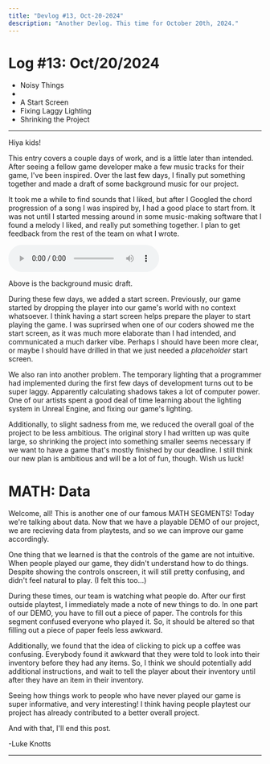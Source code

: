 ```yaml
---
title: "Devlog #13, Oct-20-2024"
description: "Another Devlog. This time for October 20th, 2024."
---
```


# Log <span class="date">#</span>13: <span class="date">Oct/20/2024</span>

<ul>
<li class="summary">Noisy Things<li>
<li class="summary">A Start Screen</li>
<li class="summary">Fixing Laggy Lighting</li>
<li class="summary">Shrinking the Project</li>
</ul>

---

Hiya kids!

This entry covers a couple days of work, and is a little later than intended. After seeing a fellow game developer make a few music tracks for their game, I've been inspired. Over the last few days, I finally put something together and made a draft of some background music for our project.

It took me a while to find sounds that I liked, but after I Googled the chord progression of a song I was inspired by, I had a good place to start from. It was not until I started messing around in some music-making software that I found a melody I liked, and really put something together. I plan to get feedback from the rest of the team on what I wrote.

<audio controls>
  <source src="/music/erase1.wav">
Your browser does not support the audio element.
</audio>

Above is the background music draft.

During these few days, we added a start screen. Previously, our game started by dropping the player into our game's world with no context whatsoever. I think having a start screen helps prepare the player to start playing the game. I was suprirsed when one of our coders showed me the start screen, as it was much more elaborate than I had intended, and communicated a much darker vibe. Perhaps I should have been more clear, or maybe I should have drilled in that we just needed a <i>placeholder</i> start screen.

We also ran into another problem. The temporary lighting that a programmer had implemented during the first few days of development turns out to be super laggy. Apparently calculating shadows takes a lot of computer power. One of our artists spent a good deal of time learning about the lighting system in Unreal Engine, and fixing our game's lighting.

Additionally, to slight sadness from me, we reduced the overall goal of the project to be less ambitious. The original story I had written up was quite large, so shrinking the project into something smaller seems necessary if we want to have a game that's mostly finished by our deadline. I still think our new plan is ambitious and will be a lot of fun, though. Wish us luck!

<h1>MATH: Data</h1>

Welcome, all! This is another one of our famous MATH SEGMENTS! Today we're talking about data. Now that we have a playable DEMO of our project, we are recieving data from playtests, and so we can improve our game accordingly.

One thing that we learned is that the controls of the game are not intuitive. When people played our game, they didn't understand how to do things. Despite showing the controls onscreen, it will still pretty confusing, and didn't feel natural to play. (I felt this too...)

During these times, our team is watching what people do. After our first outside playtest, I immediately made a note of new things to do. In one part of our DEMO, you have to fill out a piece of paper. The controls for this segment confused everyone who played it. So, it should be altered so that filling out a piece of paper feels less awkward.

Additionally, we found that the idea of clicking to pick up a coffee was confusing. Everybody found it awkward that they were told to look into their inventory before they had any items. So, I think we should potentially add additional instructions, and wait to tell the player about their inventory until after they have an item in their inventory.

Seeing how things work to people who have never played our game is super informative, and very interesting! I think having people playtest our project has already contributed to a better overall project.

And with that, I'll end this post.

<p class="signature">-Luke Knotts</p>

---
